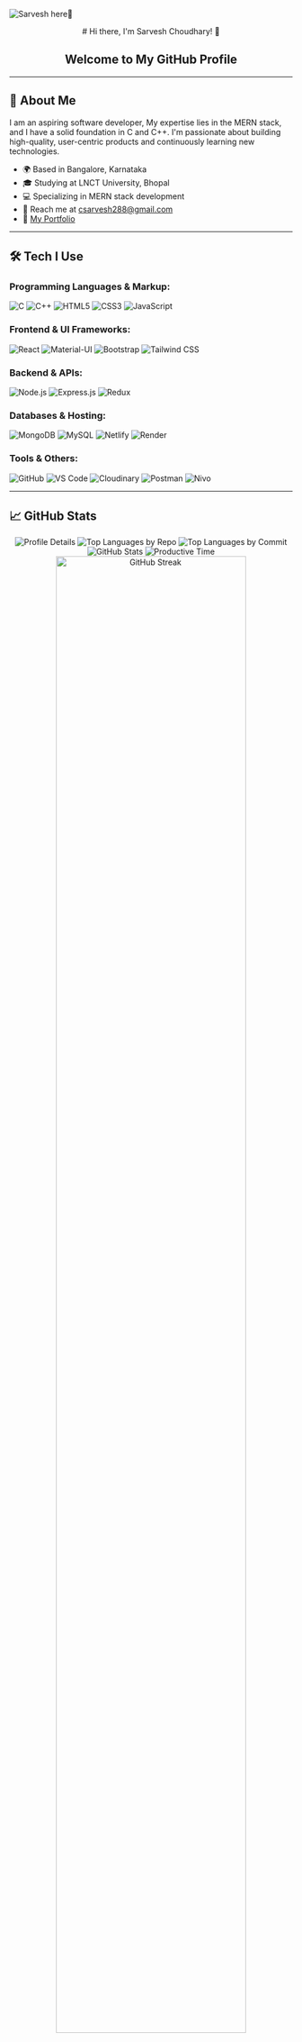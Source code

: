 <div background="#0e0e0f">
  
  ![Sarvesh here👋](https://github.com/user-attachments/assets/902a4e70-b374-4f20-8b65-73c602116942)
  
  <div align="center">
    # Hi there, I'm Sarvesh Choudhary! 👋
    <h2>Welcome to My GitHub Profile</h2>
  </div>
  
  ---
  
  ## 🚀 About Me
  
  I am an aspiring software developer, My expertise lies in the MERN stack, and I have a solid foundation in C and C++. I'm passionate about building high-quality, user-centric products and continuously learning new technologies.
  
  - 🌍 Based in Bangalore, Karnataka
  - 🎓 Studying at LNCT University, Bhopal
  - 💻 Specializing in MERN stack development
  - 📧 Reach me at [csarvesh288@gmail.com](mailto:csarvesh288@gmail.com)
  - 🔗 [My Portfolio](https://sarvesh-choudhary-portfolio.netlify.app)
  
  ---
  
  ## 🛠 Tech I Use
  
  <div >
    
  ### Programming Languages & Markup:
  ![C](https://img.shields.io/badge/C-%2300599C.svg?style=for-the-badge&logo=c&logoColor=white) 
  ![C++](https://img.shields.io/badge/C++-%2300599C.svg?style=for-the-badge&logo=c%2B%2B&logoColor=white) 
  ![HTML5](https://img.shields.io/badge/HTML5-%23E34F26.svg?style=for-the-badge&logo=html5&logoColor=white) 
  ![CSS3](https://img.shields.io/badge/CSS3-%231572B6.svg?style=for-the-badge&logo=css3&logoColor=white)
  ![JavaScript](https://img.shields.io/badge/JavaScript-%23323330.svg?style=for-the-badge&logo=javascript&logoColor=%23F7DF1E) 
    
  ### Frontend & UI Frameworks:
  ![React](https://img.shields.io/badge/React-%2320232a.svg?style=for-the-badge&logo=react&logoColor=%2361DAFB) 
  ![Material-UI](https://img.shields.io/badge/Material--UI-%230081CB.svg?style=for-the-badge&logo=material-ui&logoColor=white) 
  ![Bootstrap](https://img.shields.io/badge/Bootstrap-%238511FA.svg?style=for-the-badge&logo=bootstrap&logoColor=white) 
  ![Tailwind CSS](https://img.shields.io/badge/Tailwind_CSS-%2338B2AC.svg?style=for-the-badge&logo=tailwind-css&logoColor=white)
    
  ### Backend & APIs:
  ![Node.js](https://img.shields.io/badge/Node.js-%236DA55F.svg?style=for-the-badge&logo=node.js&logoColor=white) 
  ![Express.js](https://img.shields.io/badge/Express.js-%23404d59.svg?style=for-the-badge&logo=express&logoColor=%2361DAFB) 
  ![Redux](https://img.shields.io/badge/Redux-%23764ABC.svg?style=for-the-badge&logo=redux&logoColor=white)
    
  ### Databases & Hosting:
  ![MongoDB](https://img.shields.io/badge/MongoDB-%234ea94b.svg?style=for-the-badge&logo=mongodb&logoColor=white) 
  ![MySQL](https://img.shields.io/badge/MySQL-%234479A1.svg?style=for-the-badge&logo=mysql&logoColor=white) 
  ![Netlify](https://img.shields.io/badge/Netlify-%23000000.svg?style=for-the-badge&logo=netlify&logoColor=05bdba) 
  ![Render](https://img.shields.io/badge/Render-%2346E3B7.svg?style=for-the-badge&logo=render&logoColor=white)
    
  ### Tools & Others:
  ![GitHub](https://img.shields.io/badge/GitHub-%23121011.svg?style=for-the-badge&logo=github&logoColor=white) 
  ![VS Code](https://img.shields.io/badge/VS_Code-%23007ACC.svg?style=for-the-badge&logo=visual-studio-code&logoColor=white) 
  ![Cloudinary](https://img.shields.io/badge/Cloudinary-%234F86F7.svg?style=for-the-badge&logo=cloudinary&logoColor=white) 
  ![Postman](https://img.shields.io/badge/Postman-%23FF6C37.svg?style=for-the-badge&logo=postman&logoColor=white) 
  ![Nivo](https://img.shields.io/badge/Nivo-%2300C48B.svg?style=for-the-badge&logo=nivo&logoColor=white)  
    
  </div>
  
  ---
  
  ## 📈 GitHub Stats
   
  <div align="center">
    <img src="http://github-profile-summary-cards.vercel.app/api/cards/profile-details?username=sarveshguru&theme=radical" alt="Profile Details" />
    <img src="http://github-profile-summary-cards.vercel.app/api/cards/repos-per-language?username=sarveshguru&theme=radical" alt="Top Languages by Repo" />
    <img src="http://github-profile-summary-cards.vercel.app/api/cards/most-commit-language?username=sarveshguru&theme=radical" alt="Top Languages by Commit" />
    <img src="http://github-profile-summary-cards.vercel.app/api/cards/stats?username=sarveshguru&theme=radical" alt="GitHub Stats" />
    <img src="http://github-profile-summary-cards.vercel.app/api/cards/productive-time?username=sarveshguru&theme=radical&utcOffset=5.5" alt="Productive Time" />
    <img src="https://github-readme-streak-stats.herokuapp.com/?user=sarveshguru&theme=radical&hide_border=true&mode=weekly" alt="GitHub Streak" width="82%"/>
  </div>
  
  ---
  
  ## 🌐 Connect with Me
  
  <div align="center">
    <a href="https://www.linkedin.com/in/sarvesh-choudhary-7571a6126/">
      <img src="https://img.icons8.com/ios-filled/50/000000/linkedin.png" alt="LinkedIn" />
    </a>
    <a href="https://github.com/sarveshguru">
      <img src="https://img.icons8.com/ios-filled/50/000000/github.png" alt="GitHub" />
    </a>
    <a href="mailto:csarvesh288@gmail.com">
      <img src="https://img.icons8.com/ios-filled/50/000000/email.png" alt="Email" />
    </a>
  </div>
  
  ---
  
  <div align="center">
    <h4>Thank you for visiting my GitHub profile!</h4>  <img src="https://komarev.com/ghpvc/?username=sarveshguru&color=blue" alt="Profile Views" />
  </div> 
</div>

